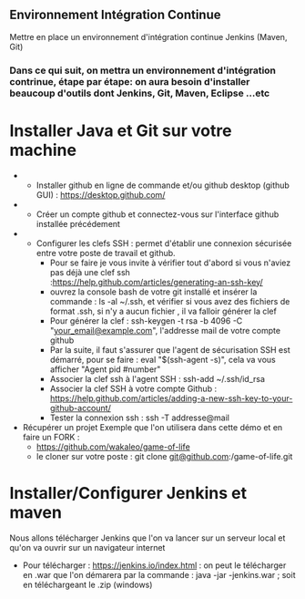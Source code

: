 ## Environnement Intégration Continue
Mettre en place un environnement d'intégration continue Jenkins (Maven, Git)

### Dans ce qui suit, on mettra un environnement d'intégration contrinue, étape par étape: on aura besoin d'installer beaucoup d'outils dont Jenkins, Git, Maven, Eclipse ...etc

# Installer Java et Git sur votre machine 
* - Installer github en ligne de commande et/ou github desktop (github GUI) : https://desktop.github.com/  
* - Créer un compte github et connectez-vous sur l'interface github installée précédement 
* - Configurer les clefs SSH : permet d'établir une connexion sécurisée entre votre poste de travail et github. 
    * Pour se faire je vous invite à vérifier tout d'abord si vous n'aviez pas déjà une clef ssh                      :https://help.github.com/articles/generating-an-ssh-key/
    * ouvrez la console bash de votre git installé et insérer la commande : ls -al ~/.ssh, et vérifier si vous avez des fichiers de format .ssh, si n'y a aucun fichier , il va falloir générer la clef
    * Pour générer la clef : ssh-keygen -t rsa -b 4096 -C "your_email@example.com", l'addresse mail de votre compte  github
    * Par la suite, il faut s'assurer que l'agent de sécurisation SSH est démarré, pour se faire : eval "$(ssh-agent -s)", cela va vous afficher "Agent pid #number"
    * Associer la clef ssh à l'agent SSH : ssh-add ~/.ssh/id_rsa
    * Associer la clef SSH à votre compte Github : https://help.github.com/articles/adding-a-new-ssh-key-to-your-github-account/
    * Tester la connexion ssh  : ssh -T addresse@mail
* Récupérer un projet Exemple que l'on utilisera dans cette démo et en faire un FORK : 
    * https://github.com/wakaleo/game-of-life
    * le cloner sur votre poste : git clone git@github.com:<username>/game-of-life.git
    
# Installer/Configurer Jenkins et maven
   
   Nous allons télécharger Jenkins que l'on va lancer sur un serveur local et qu'on va ouvrir sur un navigateur internet
   * Pour télécharger : https://jenkins.io/index.html   : on peut le télécharger en .war que l'on démarera par la commande : java -jar -jenkins.war ; soit en téléchargeant le .zip (windows)
    
